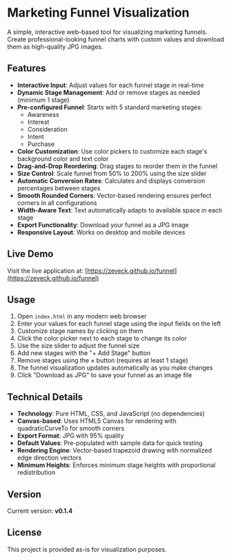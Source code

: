 # Marketing Funnel Visualization

A simple, interactive web-based tool for visualizing marketing funnels. Create professional-looking funnel charts with custom values and download them as high-quality JPG images.

## Features

- **Interactive Input**: Adjust values for each funnel stage in real-time
- **Dynamic Stage Management**: Add or remove stages as needed (minimum 1 stage)
- **Pre-configured Funnel**: Starts with 5 standard marketing stages:
  - Awareness
  - Interest
  - Consideration
  - Intent
  - Purchase
- **Color Customization**: Use color pickers to customize each stage's background color and text color
- **Drag-and-Drop Reordering**: Drag stages to reorder them in the funnel
- **Size Control**: Scale funnel from 50% to 200% using the size slider
- **Automatic Conversion Rates**: Calculates and displays conversion percentages between stages
- **Smooth Rounded Corners**: Vector-based rendering ensures perfect corners in all configurations
- **Width-Aware Text**: Text automatically adapts to available space in each stage
- **Export Functionality**: Download your funnel as a JPG image
- **Responsive Layout**: Works on desktop and mobile devices

## Live Demo

Visit the live application at: [https://zeveck.github.io/funnel](https://zeveck.github.io/funnel)

## Usage

1. Open `index.html` in any modern web browser
2. Enter your values for each funnel stage using the input fields on the left
3. Customize stage names by clicking on them
4. Click the color picker next to each stage to change its color
5. Use the size slider to adjust the funnel size
6. Add new stages with the "+ Add Stage" button
7. Remove stages using the × button (requires at least 1 stage)
8. The funnel visualization updates automatically as you make changes
9. Click "Download as JPG" to save your funnel as an image file

## Technical Details

- **Technology**: Pure HTML, CSS, and JavaScript (no dependencies)
- **Canvas-based**: Uses HTML5 Canvas for rendering with quadraticCurveTo for smooth corners
- **Export Format**: JPG with 95% quality
- **Default Values**: Pre-populated with sample data for quick testing
- **Rendering Engine**: Vector-based trapezoid drawing with normalized edge direction vectors
- **Minimum Heights**: Enforces minimum stage heights with proportional redistribution

## Version

Current version: **v0.1.4**

## License

This project is provided as-is for visualization purposes.
